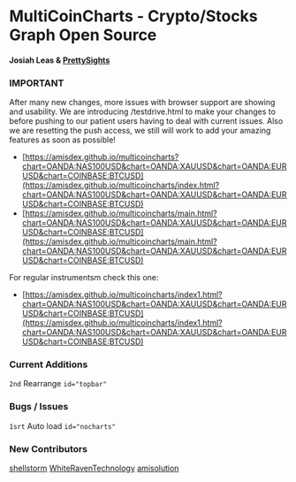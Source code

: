 # MultiCoinCharts - Crypto/Stocks Graph Open Source
#### Josiah Leas & [PrettySights](http://prettysights.com)

### IMPORTANT 
After many new changes, more issues with browser support are showing and usability. We are introducing /testdrive.html to make your changes to before pushing to our patient users having to deal with current issues. Also we are resetting the push access, we still will work to add your amazing features as soon as possible!

- [https://amisdex.github.io/multicoincharts?chart=OANDA:NAS100USD&chart=OANDA:XAUUSD&chart=OANDA:EURUSD&chart=COINBASE:BTCUSD](https://amisdex.github.io/multicoincharts/index.html?chart=OANDA:NAS100USD&chart=OANDA:XAUUSD&chart=OANDA:EURUSD&chart=COINBASE:BTCUSD)
- [https://amisdex.github.io/multicoincharts/main.html?chart=OANDA:NAS100USD&chart=OANDA:XAUUSD&chart=OANDA:EURUSD&chart=COINBASE:BTCUSD](https://amisdex.github.io/multicoincharts/main.html?chart=OANDA:NAS100USD&chart=OANDA:XAUUSD&chart=OANDA:EURUSD&chart=COINBASE:BTCUSD)

For regular instrumentsm check this one:

- [https://amisdex.github.io/multicoincharts/index1.html?chart=OANDA:NAS100USD&chart=OANDA:XAUUSD&chart=OANDA:EURUSD&chart=COINBASE:BTCUSD](https://amisdex.github.io/multicoincharts/index1.html?chart=OANDA:NAS100USD&chart=OANDA:XAUUSD&chart=OANDA:EURUSD&chart=COINBASE:BTCUSD)

### Current Additions
```2nd``` Rearrange ```id="topbar"```

### Bugs / Issues
```1srt``` Auto load ```id="nocharts"```

### New Contributors
[shellstorm](Github/shellstrom)
[WhiteRavenTechnology](Github/WhiteRavenTechnology)
[amisolution](https://amisdex.Github.io/multicoincharts)
